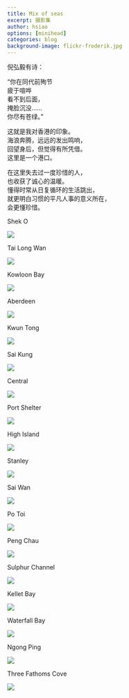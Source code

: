 ```yaml
---
title: Mix of seas
excerpt: 摄影集
author: hsiao
options: [minihead]
categories: blog
background-image: flickr-froderik.jpg
---
```


倪弘毅有诗：

“你在同代前殉节  
疲于喧哗  
看不到后面，  
掩脸沉没……  
你尽有苍绿。”  

这就是我对香港的印象。  
海浪奔腾，远远的发出鸣响，  
回望身后，但觉得有所凭借。  
这里是一个港口。  

在这里失去过一度珍惜的人，  
也收获了诚心的温暖。  
懂得时常从日复循环的生活跳出，  
就更明白习惯的平凡人事的意义所在，  
会更懂珍惜。  

Shek O

![](https://i.loli.net/2019/05/19/5ce0c1fc5ba8710781.jpg)

Tai Long Wan

![](https://i.loli.net/2019/05/19/5ce0c6bab1dd455248.jpg)

Kowloon Bay

![](https://i.loli.net/2019/05/19/5ce0c2fc224c878327.jpg)

Aberdeen

![](https://i.loli.net/2019/05/19/5ce0c32eb0a9d39735.jpg)

Kwun Tong

![](https://i.loli.net/2019/05/19/5ce0c36d8c2cb32695.jpg)

Sai Kung

![](https://i.loli.net/2019/05/19/5ce0c39a6a33850932.jpg)

Central

![](https://i.loli.net/2019/05/19/5ce0c5cb6ea8123019.jpg)

Port Shelter

![](https://i.loli.net/2019/05/19/5ce0c5c5bbef998651.jpg)

High Island

![](https://i.loli.net/2019/05/19/5ce0c5cb6767e98652.jpg)

Stanley

![](https://i.loli.net/2019/05/19/5ce0c5c15030f62932.jpg)

Sai Wan

![](https://i.loli.net/2019/05/19/5ce0c5cb6b17024228.jpg)

Po Toi

![](https://i.loli.net/2019/05/19/5ce0c5babe20b71031.jpg)

Peng Chau

![](https://i.loli.net/2019/05/19/5ce0c5c7b670214695.jpg)

Sulphur Channel

![](https://i.loli.net/2019/05/19/5ce0c64186ff828807.jpg)

Kellet Bay

![](https://i.loli.net/2019/05/19/5ce0c6546ef6012438.jpg)

Waterfall Bay

![](https://i.loli.net/2019/05/19/5ce0c66ac5ae968167.jpg)

Ngong Ping

![](https://i.loli.net/2019/05/19/5ce0c67aa782148909.jpg)

Three Fathoms Cove

![](https://i.loli.net/2019/05/19/5ce0c68f7e9d488602.jpg)
